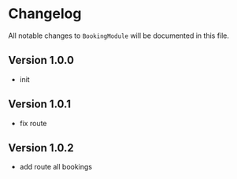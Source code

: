 # Changelog

All notable changes to `BookingModule` will be documented in this file.

## Version 1.0.0
- init

## Version 1.0.1
- fix route

## Version 1.0.2
- add route all bookings
